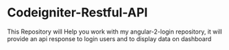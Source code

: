 # Codeigniter-Restful-API

This Repository will Help you work with my angular-2-login repository, it will provide an api response to login users and to display data
on dashboard
